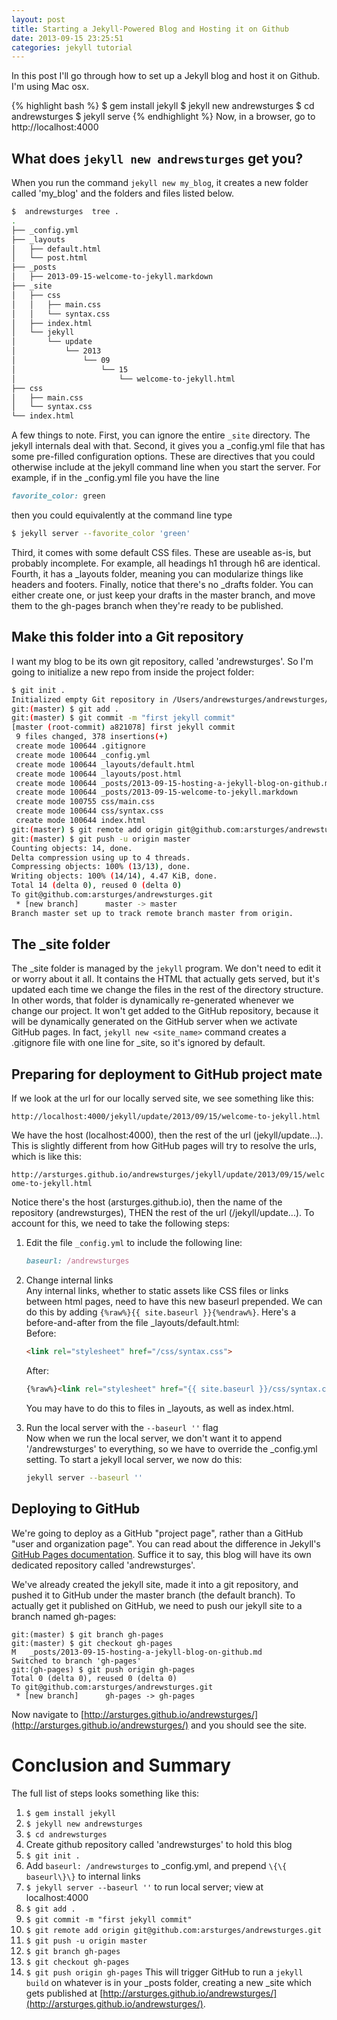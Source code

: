 ```yaml
---
layout: post
title: Starting a Jekyll-Powered Blog and Hosting it on Github
date: 2013-09-15 23:25:51
categories: jekyll tutorial
---
```

In this post I'll go through how to set up a Jekyll blog and host it on Github.
I'm using Mac osx.

{% highlight bash %}
$ gem install jekyll
$ jekyll new andrewsturges
$ cd andrewsturges
$ jekyll serve
{% endhighlight %}
Now, in a browser, go to http://localhost:4000

What does `jekyll new andrewsturges` get you?
---------------------------------------------
When you run the command `jekyll new my_blog`, it creates a new folder called
'my_blog' and the folders and files listed below.

```bash
$  andrewsturges  tree .
.
├── _config.yml
├── _layouts
│   ├── default.html
│   └── post.html
├── _posts
│   ├── 2013-09-15-welcome-to-jekyll.markdown
├── _site
│   ├── css
│   │   ├── main.css
│   │   └── syntax.css
│   ├── index.html
│   └── jekyll
│       └── update
│           └── 2013
│               └── 09
│                   └── 15
│                       └── welcome-to-jekyll.html
├── css
│   ├── main.css
│   └── syntax.css
└── index.html
```

A few things to note. First, you can ignore the entire `_site` directory.
The jekyll internals deal with that. Second, it gives you a _config.yml file
that has some pre-filled configuration options. These are directives that you
could otherwise include at the jekyll command line when you start the server.
For example, if in the _config.yml file you have the line

```ruby
favorite_color: green
```

then you could equivalently at the command line type

```bash
$ jekyll server --favorite_color 'green'
```

Third, it comes with some default CSS files. These are useable as-is, but probably
incomplete. For example, all headings h1 through h6 are identical. Fourth, it
has a _layouts folder, meaning you can modularize things like headers and
footers. Finally, notice that there's no _drafts folder. You can either create
one, or just keep your drafts in the master branch, and move them to the gh-pages
branch when they're ready to be published.

Make this folder into a Git repository
--------------------------

I want my blog to be its own git repository, called 'andrewsturges'. So I'm
going to initialize a new repo from inside the project folder:

```bash
$ git init .
Initialized empty Git repository in /Users/andrewsturges/andrewsturges/.git/
git:(master) $ git add .
git:(master) $ git commit -m "first jekyll commit"
[master (root-commit) a821078] first jekyll commit
 9 files changed, 378 insertions(+)
 create mode 100644 .gitignore
 create mode 100644 _config.yml
 create mode 100644 _layouts/default.html
 create mode 100644 _layouts/post.html
 create mode 100644 _posts/2013-09-15-hosting-a-jekyll-blog-on-github.md
 create mode 100644 _posts/2013-09-15-welcome-to-jekyll.markdown
 create mode 100755 css/main.css
 create mode 100644 css/syntax.css
 create mode 100644 index.html
git:(master) $ git remote add origin git@github.com:arsturges/andrewsturges.git
git:(master) $ git push -u origin master
Counting objects: 14, done.
Delta compression using up to 4 threads.
Compressing objects: 100% (13/13), done.
Writing objects: 100% (14/14), 4.47 KiB, done.
Total 14 (delta 0), reused 0 (delta 0)
To git@github.com:arsturges/andrewsturges.git
 * [new branch]      master -> master
Branch master set up to track remote branch master from origin.
```

The _site folder
---------------

The _site folder is managed by the `jekyll` program. We don't need to edit it
or worry about it all. It contains the HTML that actually gets served, but it's
updated each time we change the files in the rest of the directory structure.
In other words, that folder is dynamically re-generated whenever we change our
project. It won't get added to the GitHub repository, because it will be 
dynamically generated on the GitHub server when we activate GitHub pages. In
fact, `jekyll new <site_name>` command creates a .gitignore file with one line
for _site, so it's ignored by default.

Preparing for deployment to GitHub project mate
--------------------------------------------------

If we look at the url for our locally served site, we see something like this:

`http://localhost:4000/jekyll/update/2013/09/15/welcome-to-jekyll.html`

We have the host (localhost:4000), then the rest of the url (jekyll/update...).
This is slightly different from how GitHub pages will try to resolve the urls,
which is like this:  

`http://arsturges.github.io/andrewsturges/jekyll/update/2013/09/15/welcome-to-jekyll.html`

Notice there's the host (arsturges.github.io), then the name of the repository
(andrewsturges), THEN the rest of the url (/jekyll/update...).
To account for this, we need to take the following steps:

1. Edit the file `_config.yml` to include the following line:  
    ```ruby
    baseurl: /andrewsturges
    ```

1.  Change internal links  
    Any internal links, whether to static assets like CSS files or links between
    html pages, need to have this new baseurl prepended. We can do this by adding
    `{%raw%}{{ site.baseurl }}{%endraw%}`. Here's a before-and-after from the file _layouts/default.html:  
    Before:    

    ```html
    <link rel="stylesheet" href="/css/syntax.css">
    ```

    After:  

    ```html
    {%raw%}<link rel="stylesheet" href="{{ site.baseurl }}/css/syntax.css"> {%endraw%}
    ```
    You may have to do this to files in _layouts, as well as index.html.

1.  Run the local server with the `--baseurl ''` flag  
    Now when we run the local server, we don't want it to append '/andrewsturges'
    to everything, so we have to override the _config.yml setting. To start a 
    jekyll local server, we now do this:

    ```bash
    jekyll server --baseurl ''  
    ```

Deploying to GitHub
-------------------

We're going to deploy as a GitHub "project page", rather than a GitHub "user and
organization page". You can read about the difference in Jekyll's [GitHub Pages 
documentation](http://jekyllrb.com/docs/github-pages/). Suffice it to say, this
blog will have its own dedicated repository called 'andrewsturges'.

We've already created the jekyll site, made it into a git repository, and pushed
it to GitHub under the master branch (the default branch). To actually get it
published on GitHub, we need to push our jekyll site to a branch named gh-pages:

```
git:(master) $ git branch gh-pages
git:(master) $ git checkout gh-pages 
M   _posts/2013-09-15-hosting-a-jekyll-blog-on-github.md
Switched to branch 'gh-pages'
git:(gh-pages) $ git push origin gh-pages
Total 0 (delta 0), reused 0 (delta 0)
To git@github.com:arsturges/andrewsturges.git
 * [new branch]      gh-pages -> gh-pages
```

Now navigate to [http://arsturges.github.io/andrewsturges/](http://arsturges.github.io/andrewsturges/) and you should see the site.

Conclusion and Summary
=====================

The full list of steps looks something like this:

1. `$ gem install jekyll`
1. `$ jekyll new andrewsturges`
1. `$ cd andrewsturges`
1.  Create github repository called 'andrewsturges' to hold this blog
1. `$ git init .`
1. Add `baseurl: /andrewsturges` to _config.yml, and prepend `\{\{ baseurl\}\}` to
   internal links
1. `$ jekyll server --baseurl ''` to run local server; view at localhost:4000
1. `$ git add .`
1. `$ git commit -m "first jekyll commit"`
1. `$ git remote add origin git@github.com:arsturges/andrewsturges.git`
1. `$ git push -u origin master`
1. `$ git branch gh-pages`
1. `$ git checkout gh-pages`
1. `$ git push origin gh-pages` This will trigger GitHub to run a `jekyll build`
   on whatever is in your _posts folder, creating a new _site which gets
   published at [http://arsturges.github.io/andrewsturges/](http://arsturges.github.io/andrewsturges/).
